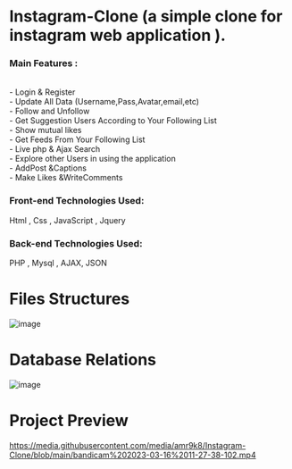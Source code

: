 # Instagram-Clone (a simple clone for instagram web application ).<br>

### Main Features :
<br>- Login  &amp; Register
<br>- Update All Data (Username,Pass,Avatar,email,etc) 
<br>- Follow and Unfollow
<br>- Get Suggestion Users According to Your Following List
<br>- Show mutual likes
<br>- Get Feeds From Your Following List
<br>- Live php &amp; Ajax Search
<br>- Explore other Users in using the application 
<br>- AddPost &amp;Captions
<br>- Make Likes &amp;WriteComments<br>
### Front-end Technologies Used: 
Html , Css  , JavaScript ,  Jquery <br> 
### Back-end Technologies Used:  
PHP ,  Mysql ,  AJAX, JSON <br>

# Files Structures
![image](https://user-images.githubusercontent.com/61662153/116804487-6f070900-ab1f-11eb-907a-db7ae0c3520b.png)

# Database Relations
![image](https://user-images.githubusercontent.com/61662153/116804500-8b0aaa80-ab1f-11eb-82ed-cec31488514b.png)
# Project Preview 
https://media.githubusercontent.com/media/amr9k8/Instagram-Clone/blob/main/bandicam%202023-03-16%2011-27-38-102.mp4
